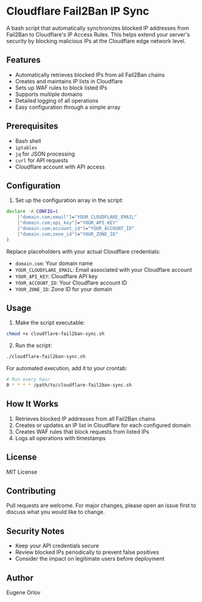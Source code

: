 # Cloudflare Fail2Ban IP Sync

A bash script that automatically synchronizes blocked IP addresses from Fail2Ban to Cloudflare's IP Access Rules. This helps extend your server's security by blocking malicious IPs at the Cloudflare edge network level.

## Features

- Automatically retrieves blocked IPs from all Fail2Ban chains
- Creates and maintains IP lists in Cloudflare
- Sets up WAF rules to block listed IPs
- Supports multiple domains
- Detailed logging of all operations
- Easy configuration through a simple array

## Prerequisites

- Bash shell
- `iptables`
- `jq` for JSON processing
- `curl` for API requests
- Cloudflare account with API access

## Configuration

1. Set up the configuration array in the script:
```bash
declare -A CONFIG=(
    ["domain.com;email"]="YOUR_CLOUDFLARE_EMAIL"
    ["domain.com;api_key"]="YOUR_API_KEY"
    ["domain.com;account_id"]="YOUR_ACCOUNT_ID"
    ["domain.com;zone_id"]="YOUR_ZONE_ID"
)
```

Replace placeholders with your actual Cloudflare credentials:
- `domain.com`: Your domain name
- `YOUR_CLOUDFLARE_EMAIL`: Email associated with your Cloudflare account
- `YOUR_API_KEY`: Cloudflare API key
- `YOUR_ACCOUNT_ID`: Your Cloudflare account ID
- `YOUR_ZONE_ID`: Zone ID for your domain

## Usage

1. Make the script executable:
```bash
chmod +x cloudflare-fail2ban-sync.sh
```

2. Run the script:
```bash
./cloudflare-fail2ban-sync.sh
```

For automated execution, add it to your crontab:
```bash
# Run every hour
0 * * * * /path/to/cloudflare-fail2ban-sync.sh
```

## How It Works

1. Retrieves blocked IP addresses from all Fail2Ban chains
2. Creates or updates an IP list in Cloudflare for each configured domain
3. Creates WAF rules that block requests from listed IPs
4. Logs all operations with timestamps

## License

MIT License

## Contributing

Pull requests are welcome. For major changes, please open an issue first to discuss what you would like to change.

## Security Notes

- Keep your API credentials secure
- Review blocked IPs periodically to prevent false positives
- Consider the impact on legitimate users before deployment

## Author

Eugene Orlov
